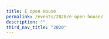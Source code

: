 ```yaml
---
title: E open House
permalink: /events/2020/e-open-house/
description: ""
third_nav_title: "2020"
---
```

